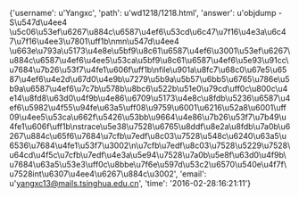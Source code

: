 {'username': u'Yangxc', 'path': u'wd1218/1218.html', 'answer': u'objdump -S\u547d\u4ee4 \u5c06\u53ef\u6267\u884c\u6587\u4ef6\u53cd\u6c47\u7f16\u4e3a\u6c47\u7f16\u4ee3\u7801\uff1b\nmn\u547d\u4ee4 \u663e\u793a\u5173\u4e8e\u5bf9\u8c61\u6587\u4ef6\u3001\u53ef\u6267\u884c\u6587\u4ef6\u4ee5\u53ca\u5bf9\u8c61\u6587\u4ef6\u5e93\u91cc\u7684\u7b26\u53f7\u4fe1\u606f\uff1b\nfile\u901a\u8fc7\u68c0\u67e5\u6587\u4ef6\u4e2d\u67d0\u4e9b\u7279\u5b9a\u5b57\u6bb5\u6765\u786e\u5b9a\u6587\u4ef6\u7c7b\u578b\u8bc6\u522b\u51e0\u79cd\uff0c\u800c\u4e14\u8fd8\u63d0\u4f9b\u4e86\u6709\u5173\u4e8c\u8fdb\u5236\u6587\u4ef6\u5982\u4f55\u94fe\u63a5\uff08\u9759\u6001\u6216\u52a8\u6001\uff09\u4ee5\u53ca\u662f\u5426\u53bb\u9664\u4e86\u7b26\u53f7\u7b49\u4fe1\u606f\uff1b\nstrace\u5e38\u7528\u6765\u8ddf\u8e2a\u8fdb\u7a0b\u6267\u884c\u65f6\u7684\u7cfb\u7edf\u8c03\u7528\u548c\u6240\u63a5\u6536\u7684\u4fe1\u53f7\u3002\n\u7cfb\u7edf\u8c03\u7528\u5229\u7528\u64cd\u4f5c\u7cfb\u7edf\u4e3a\u5e94\u7528\u7a0b\u5e8f\u63d0\u4f9b\u7684\u63a5\u53e3\uff0c\u8bbe\u7f6e\u597d\u53c2\u6570\u540e\u4f7f\u7528int\u6307\u4ee4\u6267\u884c\u3002', 'email': u'yangxc13@mails.tsinghua.edu.cn', 'time': '2016-02-28:16:21:11'}